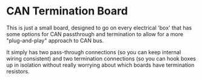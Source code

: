 # CAN Termination Board #

This is just a small board, designed to go on every electrical 'box' that has some options for CAN passthrough and termination to allow for a more "plug-and-play" approach to CAN bus.

It simply has two pass-through connections (so you can keep internal wiring consistent) and two termination connections (so you can hook boxes up in isolation without really worrying about which boards have termination resistors.
